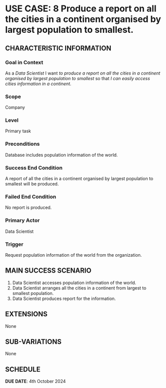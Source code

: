 # USE CASE: 8 Produce a report on all the cities in a continent organised by largest population to smallest.

## CHARACTERISTIC INFORMATION

### Goal in Context

As a *Data Scientist* I want *to produce a report on all the cities in a continent organised by largest population to smallest* so that *I can easily access cities information in a continent.*

### Scope

Company

### Level

Primary task

### Preconditions

Database includes population information of the world.

### Success End Condition

A report of all the cities in a continent organised by largest population to smallest will be produced.

### Failed End Condition

No report is produced.

### Primary Actor

Data Scientist

### Trigger

Request population information of the world from the organization.

## MAIN SUCCESS SCENARIO

1. Data Scientist accesses population information of the world.
2. Data Scientist arranges all the cities in a continent from largest to smallest population.
3. Data Scientist produces report for the information.

## EXTENSIONS

None

## SUB-VARIATIONS

None

## SCHEDULE

**DUE DATE**: 4th October 2024